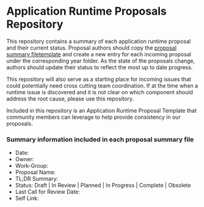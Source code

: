 # Application Runtime Proposals Repository
This repository contains a summary of each application runtime proposal and their current status. Proposal authors should copy the [proposal summary filetemplate](https://github.com/chenl23/cfar-proposals/blob/master/Proposal-summary-template.md) and create a new entry for each incoming proposal under the corresponding year folder. As the state of the proposals change, authors should update their status to reflect the most up to date progress. 

This repository will also serve as a starting place for incoming issues that could potentially need cross cutting team coordination. If at the time when a runtime issue is discovered and it is not clear on which component should address the root cause, please use this repository.

Included in this repository is an Application Runtime Proposal Template that community members can leverage to help provide consistency in our proposals.

### Summary information included in each proposal summary file
- Date: 
- Owner:
- Work-Group: 
- Proposal Name: 
- TL;DR Summary: 
- Status: Draft | In Review | Planned | In Progress | Complete | Obsolete
- Last Call for Review Date:
- Self Link:
